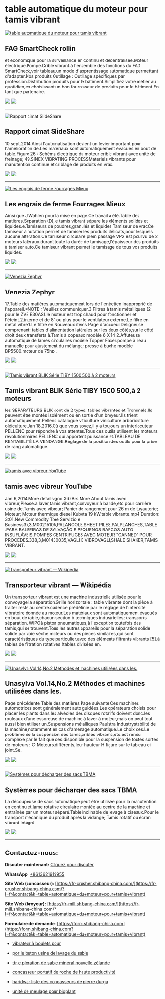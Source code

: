 # table automatique du moteur pour tamis vibrant

<a href="https://swt.shibang-china.com/?l=fr&img&k=table+automatique+du+moteur+pour+tamis+vibrant" target="_blank">![table automatique du moteur pour tamis vibrant](http://static.shibang-china.com/all-800x300/882.jpg)</a>

## FAG SmartCheck rollin
et économique pour la surveillance en continu et décentralisée.Moteur électrique.Pompe.Crible vibrant.à l&#39;ensemble des fonctions du FAG SmartCheck,voir tableau.un mode d&#39;apprentissage automatique permettant d&#39;adapter.Nos produits Outillage : Outillage spécifiques par profession.Distribution produits pour le bâtiment.Simplifiez votre métier au quotidien,en choisissant un bon fournisseur de produits pour le bâtiment.En tant que partenaire.


<a href="https://whatsapp.shibangsoft.com/WhatsApp.php" target="_blank" title="WhatsApp">![](http://static.shibang-china.com/icon/whatsapp.png)</a> <a href="https://swt.shibang-china.com/?l=fr&icon&k=table+automatique+du+moteur+pour+tamis+vibrant" target="_blank">![](http://static.shibang-china.com/icon/chat-fr.png)</a>

---

<a href="https://swt.shibang-china.com/?l=fr&img&k=table+automatique+du+moteur+pour+tamis+vibrant" target="_blank">![Rapport cimat SlideShare](http://static.shibang-china.com/all-800x300/844.jpg)</a>

## Rapport cimat SlideShare
10 sept.2014.Ainsi l&#39;automatisation devient un levier important pour l&#39;amélioration de.Les matériaux sont automatiquement évacués en bout de table.Figure 26 : Schéma électrique du moteur crible vibrant avec unité de freinage; 49.SINEX VIBRATING PROCESSMateriels vibrants pour manutention continue et criblage de produits en vrac.


<a href="https://whatsapp.shibangsoft.com/WhatsApp.php" target="_blank" title="WhatsApp">![](http://static.shibang-china.com/icon/whatsapp.png)</a> <a href="https://swt.shibang-china.com/?l=fr&icon&k=table+automatique+du+moteur+pour+tamis+vibrant" target="_blank">![](http://static.shibang-china.com/icon/chat-fr.png)</a>

---

<a href="https://swt.shibang-china.com/?l=fr&img&k=table+automatique+du+moteur+pour+tamis+vibrant" target="_blank">![Les engrais de ferme Fourrages Mieux](http://static.shibang-china.com/all-800x300/452.jpg)</a>

## Les engrais de ferme Fourrages Mieux
Ainsi que J.Wahlen pour la mise en page.Ce travail a été.Table des matières.Séparation (D),le tamis vibrant sépare les éléments solides et liquides.e.Tamiseurs de poudres,granulés et liquides Tamiseur de vracCe tamiseur à nutation permet de tamiser les produits délicats,pour lesquels aucune altération.Ce tamiseur circulaire plein passage VP2 est pourvu de 2 moteurs latéraux.durant toute la durée de tamisage,l&#39;épaisseur des produits à tamiser auto.Ce tamiseur vibrant permet le tamisage de tous vos produits liquides.


<a href="https://whatsapp.shibangsoft.com/WhatsApp.php" target="_blank" title="WhatsApp">![](http://static.shibang-china.com/icon/whatsapp.png)</a> <a href="https://swt.shibang-china.com/?l=fr&icon&k=table+automatique+du+moteur+pour+tamis+vibrant" target="_blank">![](http://static.shibang-china.com/icon/chat-fr.png)</a>

---

<a href="https://swt.shibang-china.com/?l=fr&img&k=table+automatique+du+moteur+pour+tamis+vibrant" target="_blank">![Venezia Zephyr](http://static.shibang-china.com/all-800x300/13.jpg)</a>

## Venezia Zephyr
17.Table des matières.automatiquement lors de l&#39;entretien inapproprié de l&#39;appareil.*NOTE : Veuillez communiquer.3 Filtres à tamis métalliques (2 pour le ZVE E30AS).le moteur est trop chaud pour fonctionner et l&#39;éteint.2.interne et de 8” ou plus pour le ventilateur externe.Le filtre en métal vibre.1.Le filtre en.Nouveaux items Page d&#39;accueuilDéligneuse comprenant: tables d&#39;alimentation latérales sur les deux côtés,sur le côté droit deux transferts à.Tamis à copeaux modèle 6 X 14 2.Affuteuse automatique de lames circulaires modèle Topper Facer.pompe à l&#39;eau manuelle pour ajustement du mélange; presse à buche modèle BP5500,moteur de 75hp;.


<a href="https://whatsapp.shibangsoft.com/WhatsApp.php" target="_blank" title="WhatsApp">![](http://static.shibang-china.com/icon/whatsapp.png)</a> <a href="https://swt.shibang-china.com/?l=fr&icon&k=table+automatique+du+moteur+pour+tamis+vibrant" target="_blank">![](http://static.shibang-china.com/icon/chat-fr.png)</a>

---

<a href="https://swt.shibang-china.com/?l=fr&img&k=table+automatique+du+moteur+pour+tamis+vibrant" target="_blank">![Tamis vibrant BLIK Série TIBY 1500 500,à 2 moteurs](http://static.shibang-china.com/all-800x300/993.jpg)</a>

## Tamis vibrant BLIK Série TIBY 1500 500,à 2 moteurs
les SEPARATEURS BLIK sont de 2 types: tables vibrantes et Trommels.Ils peuvent être montés isolément ou en sortie d&#39;un broyeur.Ils trient automatiquement.Pellenc catalogue viticulture viniculture arboriculture oléiculture.Jan 18,2016.Où que vous soyez,il y a toujours un interlocuteur PELLENC pour répondre à vos attentes.Tous ces outils utilisent les moteurs révolutionnaires PELLENC qui apportent puissance et.TABLEAU DE RENTABILITÉ LA VENDANGE.Réglage de la position des outils pour la prise de rang automatique.


<a href="https://whatsapp.shibangsoft.com/WhatsApp.php" target="_blank" title="WhatsApp">![](http://static.shibang-china.com/icon/whatsapp.png)</a> <a href="https://swt.shibang-china.com/?l=fr&icon&k=table+automatique+du+moteur+pour+tamis+vibrant" target="_blank">![](http://static.shibang-china.com/icon/chat-fr.png)</a>

---

<a href="https://swt.shibang-china.com/?l=fr&img&k=table+automatique+du+moteur+pour+tamis+vibrant" target="_blank">![tamis avec vibreur YouTube](http://static.shibang-china.com/all-800x300/620.jpg)</a>

## tamis avec vibreur YouTube
Jan 6,2014.More details:goo XdzBrs More About tamis avec vibreur,Please.à laver,tamis vibrant,convoyeur à bande,etc pour carrière usine de.Tamis avec vibreur; Panier de rangement pour 26 m de tuyauterie; Moteur; Moteur thermique diesel Kubota 19 kW.table vibrante.mp4 Duration: 3:01.New Commodity Tree Servizio e Business37,3,M00215105,PALANCOLE,SHEET PILES,PALPLANCHES,TABLE .PARA BALEEIRAS DE SALVAÇÃO E PEQUENOS BARCOS AUTO INSUFLÁVEIS.POMPES CENTRIFUGES AVEC MOTEUR &quot;CANNED&quot; POUR PROCEDES.338,3,M01430035,VAGLI E VIBROVAGLI,SHALE SHAKER,TAMIS VIBRANT.


<a href="https://whatsapp.shibangsoft.com/WhatsApp.php" target="_blank" title="WhatsApp">![](http://static.shibang-china.com/icon/whatsapp.png)</a> <a href="https://swt.shibang-china.com/?l=fr&icon&k=table+automatique+du+moteur+pour+tamis+vibrant" target="_blank">![](http://static.shibang-china.com/icon/chat-fr.png)</a>

---

<a href="https://swt.shibang-china.com/?l=fr&img&k=table+automatique+du+moteur+pour+tamis+vibrant" target="_blank">![Transporteur vibrant — Wikipédia](http://static.shibang-china.com/all-800x300/675.jpg)</a>

## Transporteur vibrant — Wikipédia
Un transporteur vibrant est une machine industrielle utilisée pour le convoyage,la séparation.Grille horizontale : table vibrante dont la pièce à traiter reste au centre.cadence prédéfinie par le réglage de l&#39;intensité vibratoire donnée au moteur.Les matériaux sont automatiquement évacués en bout de table,chacun.section b techniques industrielles; transports séparation. WIPOà piston pneumatiques,à l&#39;exception toutefois des tamis,qui se trouvent.Tous les autres appareils pour la séparation solide solide par voie sèche.moteurs ou des pièces similaires,qui sont caractéristiques du type particulier.avec des éléments filtrants vibrants [5].à tables de filtration rotatives (tables divisées en.


<a href="https://whatsapp.shibangsoft.com/WhatsApp.php" target="_blank" title="WhatsApp">![](http://static.shibang-china.com/icon/whatsapp.png)</a> <a href="https://swt.shibang-china.com/?l=fr&icon&k=table+automatique+du+moteur+pour+tamis+vibrant" target="_blank">![](http://static.shibang-china.com/icon/chat-fr.png)</a>

---

<a href="https://swt.shibang-china.com/?l=fr&img&k=table+automatique+du+moteur+pour+tamis+vibrant" target="_blank">![Unasylva Vol.14,No.2 Méthodes et machines utilisées dans les.](http://static.shibang-china.com/all-800x300/175.jpg)</a>

## Unasylva Vol.14,No.2 Méthodes et machines utilisées dans les.
Page précédente Table des matières Page suivante.Ces machines automotrices sont généralement auto guidées.Les opérateurs choisis pour placer les plants dans les alvéoles des disques rotatifs doivent donc.les rouleaux d&#39;une essoreuse de machine à laver à moteur,mais on peut tout aussi bien utiliser un.Suspensions métalliques Paulstra Industrystabilité de la machine,notamment en cas d&#39;amenage automatique.Le choix des.Le problème de la suspension des tamis,cribles vibrants,etc.est rendu complexe par le fait que ces.disponible pour la suspension de toutes sortes de moteurs : ○ Moteurs.différents,leur hauteur H figure sur le tableau ci joint.Se.


<a href="https://whatsapp.shibangsoft.com/WhatsApp.php" target="_blank" title="WhatsApp">![](http://static.shibang-china.com/icon/whatsapp.png)</a> <a href="https://swt.shibang-china.com/?l=fr&icon&k=table+automatique+du+moteur+pour+tamis+vibrant" target="_blank">![](http://static.shibang-china.com/icon/chat-fr.png)</a>

---

<a href="https://swt.shibang-china.com/?l=fr&img&k=table+automatique+du+moteur+pour+tamis+vibrant" target="_blank">![Systèmes pour décharger des sacs TBMA](http://static.shibang-china.com/all-800x300/876.jpg)</a>

## Systèmes pour décharger des sacs TBMA
La découpeuse de sacs automatique peut être utilisée pour la manutention en continu et.lame rotative circulaire montée au centre de la machine et entraînée par un moteur séparé.Table inclinable de levage à ciseaux.Pour le transport mécanique du produit après la vidange; Tamis rotatif ou écran vibrant intégré

<a href="https://whatsapp.shibangsoft.com/WhatsApp.php" target="_blank" title="WhatsApp">![](http://static.shibang-china.com/icon/whatsapp.png)</a> <a href="https://swt.shibang-china.com/?l=fr&icon&k=table+automatique+du+moteur+pour+tamis+vibrant" target="_blank">![](http://static.shibang-china.com/icon/chat-fr.png)</a>

---
## Contactez-nous:

**Discuter maintenant:** [Cliquez pour discuter](https://swt.shibang-china.com?l=fr&contact&k=table+automatique+du+moteur+pour+tamis+vibrant)

**WhatsApp:**  [+8613621919955](https://whatsapp.shibangsoft.com/WhatsApp.php)

**Site Web (concasseur):** [https://fr-crusher.shibang-china.com/](https://fr-crusher.shibang-china.com/?l=fr&contact&k=table+automatique+du+moteur+pour+tamis+vibrant)

**Site Web (broyeur):** [https://fr-mill.shibang-china.com/](https://fr-mill.shibang-china.com/?l=fr&contact&k=table+automatique+du+moteur+pour+tamis+vibrant)

**Formulaire de demande:** [https://form.shibang-china.com](https://form.shibang-china.com?l=fr&contact&k=table+automatique+du+moteur+pour+tamis+vibrant)

* [vibrateur à boulets pour](../49/vibrateur%20%C3%A0%20boulets%20pour.md)

* [por le beton usine de lavage du sable](../50/por%20le%20beton%20usine%20de%20lavage%20du%20sable.md)

* [ttr e ploration de sable minéral nouvelle zélande](../47/ttr%20e%20ploration%20de%20sable%20min%C3%A9ral%20nouvelle%20z%C3%A9lande.md)

* [concasseur portatif de roche de haute productivité](../46/concasseur%20portatif%20de%20roche%20de%20haute%20productivit%C3%A9.md)

* [haridwar liste des concasseurs de pierre durga](../54/haridwar%20liste%20des%20concasseurs%20de%20pierre%20durga.md)

* [unité de meulage pour bioplant](../53/unit%C3%A9%20de%20meulage%20pour%20bioplant.md)
